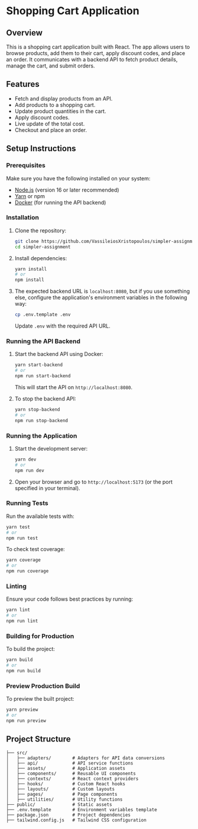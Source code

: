 # Shopping Cart Application

## Overview
This is a shopping cart application built with React. The app allows users to browse products, add them to their cart, apply discount codes, and place an order. It communicates with a backend API to fetch product details, manage the cart, and submit orders.

## Features
- Fetch and display products from an API.
- Add products to a shopping cart.
- Update product quantities in the cart.
- Apply discount codes.
- Live update of the total cost.
- Checkout and place an order.

## Setup Instructions

### Prerequisites
Make sure you have the following installed on your system:
- [Node.js](https://nodejs.org/) (version 16 or later recommended)
- [Yarn](https://yarnpkg.com/) or npm
- [Docker](https://www.docker.com/) (for running the API backend)

### Installation
1. Clone the repository:
   ```sh
   git clone https://github.com/VassileiosXristopoulos/simpler-assignment
   cd simpler-assignment
   ```

2. Install dependencies:
   ```sh
   yarn install
   # or
   npm install
   ```

3. The expected backend URL is `localhost:8080`, but if you use something else, configure the application's environment variables in the following way:
   ```sh
   cp .env.template .env
   ```
   Update `.env` with the required API URL.

### Running the API Backend
1. Start the backend API using Docker:
   ```sh
   yarn start-backend
   # or
   npm run start-backend
   ```
   This will start the API on `http://localhost:8080`.

2. To stop the backend API:
   ```sh
   yarn stop-backend
   # or
   npm run stop-backend
   ```

### Running the Application
1. Start the development server:
   ```sh
   yarn dev
   # or
   npm run dev
   ```

2. Open your browser and go to `http://localhost:5173` (or the port specified in your terminal).

### Running Tests
Run the available tests with:
   ```sh
   yarn test
   # or
   npm run test
   ```

To check test coverage:
   ```sh
   yarn coverage
   # or
   npm run coverage
   ```

### Linting
Ensure your code follows best practices by running:
   ```sh
   yarn lint
   # or
   npm run lint
   ```

### Building for Production
To build the project:
   ```sh
   yarn build
   # or
   npm run build
   ```

### Preview Production Build
To preview the built project:
   ```sh
   yarn preview
   # or
   npm run preview
   ```

## Project Structure
```
├── src/
│   ├── adapters/        # Adapters for API data conversions
│   ├── api/             # API service functions
│   ├── assets/          # Application assets
│   ├── components/      # Reusable UI components
│   ├── contexts/        # React context providers
│   ├── hooks/           # Custom React hooks
│   ├── layouts/         # Custom layouts
│   ├── pages/           # Page components
│   ├── utilities/       # Utility functions
├── public/              # Static assets
├── .env.template        # Environment variables template
├── package.json         # Project dependencies
├── tailwind.config.js   # Tailwind CSS configuration
```
